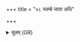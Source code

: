 +++
title = "०८ स्तम्बे जाता अधि"

+++
<details><summary>मूलम् (GR)</summary>

स्तम्बे जाता अधि बाले  
रोदाकाꣳ रुदतीं त्वत् ।  
दुर्णाम्नीः सर्वाः सन्तोका  
नाशयामः सदान्वाः ॥
</details>